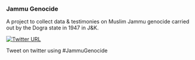 ### Jammu Genocide

<!--

**JammuGenocide/JammuGenocide** is a ✨ _special_ ✨ repository because its `README.md` (this file) appears on your GitHub profile.

-->

A project to collect data & testimonies on Muslim Jammu genocide carried out by the Dogra state in 1947 in J&K.

[![Twitter URL](https://img.shields.io/twitter/url/https/twitter.com/bukotsunikki.svg?style=social&label=Follow%20%40JammuGenocide)](https://twitter.com/JammuGenocide)

Tweet on twitter using #JammuGenocide
